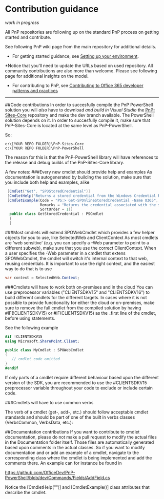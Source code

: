 # Contribution guidance



*work in progress*



All PnP repositories are following up on the standard PnP process on getting started and contribute. 


See following PnP wiki page from the main repository for additional details. 



- For getting started guidance, see [Setting up your environment](https://github.com/OfficeDev/PnP/wiki/Setting-up-your-environment). 



*Notice that you'll need to update the URLs based on used repository. All community contributions are also more than welcome. 
Please see following page for additional insights on the model.



- For contributing to PnP, see [Contributing to Office 365 developer patterns and practices](https://github.com/OfficeDev/PnP/wiki/contributing-to-Office-365-developer-patterns-and-practices)



---


##Code contributions
In order to succesfully compile the PnP PowerShell solution you will _also_ have to download *and build in Visual Studio* the [PnP-Sites-Core](https://github.com/OfficeDev/PnP-Sites-Core) repository and make the dev branch available. The PowerShell solution depends on it. In order to succesfully 
compile it, make sure that PnP-Sites-Core is located at the same level as PnP-PowerShell.

So:
```
c:\[YOUR REPO FOLDER]\PnP-Sites-Core
c:\[YOUR REPO FOLDER]\PnP-PowerShell
```

The reason for this is that the PnP-PowerShell library will have references to the release and debug builds of the PnP-Sites-Core library.

A few notes:
###Every new cmdlet should provide help and examples
As documentation is autogenerated by building the solution, make sure that you include both help and examples, alike

```csharp
 [Cmdlet("Get", "SPOStoredCredential")]
 [CmdletHelp("Returns a stored credential from the Windows Credential Manager", Category = "Base Cmdlets")]
 [CmdletExample(Code = "PS:> Get-SPOnlineStoredCredential -Name O365", 
                Remarks = "Returns the credential associated with the specified identifier",
                SortOrder = 1)]
  public class GetStoredCredential : PSCmdlet
  {
  }
```
###Most cmdlets will extend SPOWebCmdlet which provides a few helper objects for you to use, like SelectedWeb and ClientContext
As most cmdlets are 'web sensitive' (e.g. you can specify a -Web parameter to point to a different subweb), make sure that you use the correct ClientContext. When a user specifies the -Web parameter
in a cmdlet that extens SPOWebCmdlet, the cmdlet will switch it's internal context to that web, reusing credentials. It is important to use the right context, and the easiest way to do that is to use

```csharp
var context = SelectedWeb.Context;
```
###Cmdlets will have to work both on-premises and in the cloud
You can use preprocessor variables ("CLIENTSDKV15" and "CLIENTSDKV16") to build different cmdlets for the different targets. In cases where it is not possible to provide functionality for either the 
cloud or on-premises, make sure to remove the full cmdlet from the compiled solution by having #IF(!CLIENTSDKV15) or #IF(CLIENTSDKV15) as the _first line of the cmdlet, before using statements. 

See the following example


```csharp
#if !CLIENTSDKV15
using Microsoft.SharePoint.Client;

public class MyCmdlet : SPOWebCmdlet
{
   // cmdlet code omitted
}
#endif
```

If only parts of a cmdlet require different behaviour based upon the different version of the SDK, you are recommended to use the #CLIENTSDKV15 preprocessor variable throughout your code to exclude or include certain code.

###Cmdlets will have to use common verbs
 
The verb of a cmdlet (get-, add-, etc.) should follow acceptable cmdlet standards and should be part of one of the built in verbs classes (VerbsCommon, VerbsData, etc.):

##Documentation contributions
If you want to contribute to cmdlet documentation, please do not make a pull request to modify the actual files in the Documentation folder itself. Those files
are automatically generated based upon comments in the actual classes. So if you want to modify documentation and or add an example of a cmdlet, navigate to the
corresponding class where the cmdlet is being implemented and add the comments there. An example can for instance be found in

https://github.com/OfficeDev/PnP-PowerShell/blob/dev/Commands/Fields/AddField.cs

Notice the [CmdletHelp("")] and [CmdletExample()] class attributes that describe the cmdlet.
